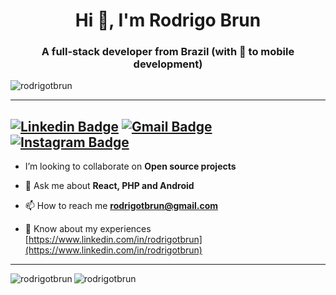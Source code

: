 <h1 align="center">Hi 👋, I'm Rodrigo Brun</h1>
<h3 align="center">A full-stack developer from Brazil  (with 💙 to mobile development)</h3>

<p align="left"> <img src="https://komarev.com/ghpvc/?username=rodrigotbrun&label=Profile%20views&color=0073ea&style=flat" alt="rodrigotbrun" /> </p>

---
[![Linkedin Badge](https://img.shields.io/badge/-LinkedIn-blue?style=flat-square&logo=Linkedin&logoColor=white&link=https://www.linkedin.com/in/rodrigotbrun/)](https://www.linkedin.com/in/rodrigotbrun/)
[![Gmail Badge](https://img.shields.io/badge/-Gmail-c14438?style=flat-square&logo=Gmail&logoColor=white&link=mailto:rodrigotbrun@gmail.com)](mailto:rodrigotbrun@gmail.com)
[![Instagram Badge](https://img.shields.io/badge/-Instagram-C13584?style=flat-square&labelColor=C13584&logo=instagram&logoColor=white&link=https://www.instagram.com/rodrigotbrun/)](https://www.instagram.com/rodrigotbrun/)
---

- I’m looking to collaborate on **Open source projects**

- 💬 Ask me about **React, PHP and Android**

- 📫 How to reach me **rodrigotbrun@gmail.com**

- 📄 Know about my experiences [https://www.linkedin.com/in/rodrigotbrun](https://www.linkedin.com/in/rodrigotbrun)

--- 

<p>
  
  <img align="left" src="https://github-readme-stats.vercel.app/api/top-langs?username=rodrigotbrun&show_icons=true&locale=en&layout=compact" alt="rodrigotbrun" />
  
  <img align="center" src="https://github-readme-streak-stats.herokuapp.com/?user=rodrigotbrun" alt="rodrigotbrun" />

</p>
